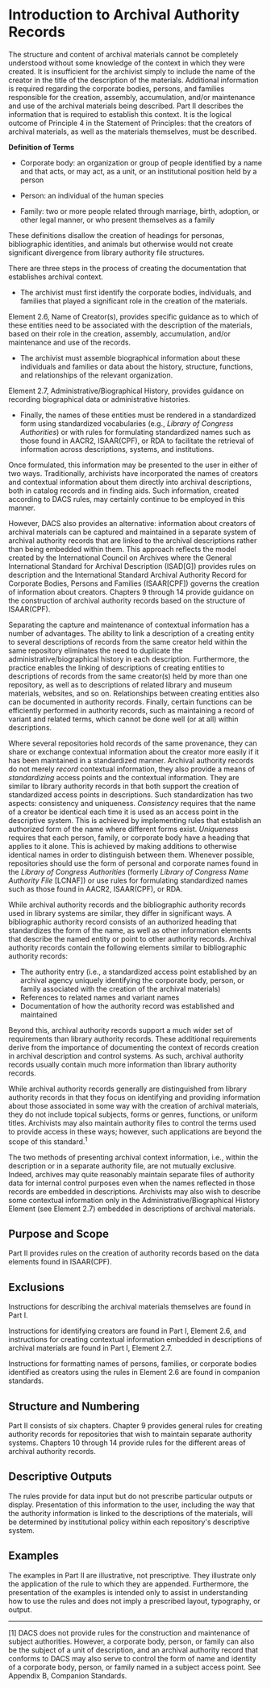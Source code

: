 # Introduction to Archival Authority Records

The structure and content of archival materials cannot be completely understood without some knowledge of the context in which they were created. It is insufficient for the archivist simply to include the name of the creator in the title of the description of the materials. Additional information is required regarding the corporate bodies, persons, and families responsible for the creation, assembly, accumulation, and/or maintenance and use of the archival materials being described. Part II describes the information that is required to establish this context. It is the logical outcome of Principle 4 in the Statement of Principles: that the creators of archival materials, as well as the materials themselves, must be described.

**Definition of Terms**

*   Corporate body: an organization or group of people identified by a name and that acts, or may act, as a unit, or an institutional position held by a person

*   Person: an individual of the human species

*   Family: two or more people related through marriage, birth, adoption, or other legal manner, or who present themselves as a family

These definitions disallow the creation of headings for personas, bibliographic identities, and animals but otherwise would not create significant divergence from library authority file structures.

There are three steps in the process of creating the documentation that establishes archival context.

*   The archivist must first identify the corporate bodies, individuals, and families that played a significant role in the creation of the materials.

Element 2.6, Name of Creator(s), provides specific guidance as to which of these entities need to be associated with the description of the materials, based on their role in the creation, assembly, accumulation, and/or maintenance and use of the records.

*   The archivist must assemble biographical information about these individuals and families or data about the history, structure, functions, and relationships of the relevant organization.

Element 2.7, Administrative/Biographical History, provides guidance on recording biographical data or administrative histories.

*   Finally, the names of these entities must be rendered in a standardized form using standardized vocabularies (e.g., _Library of Congress Authorities_) or with rules for formulating standardized names such as those found in AACR2, ISAAR(CPF), or RDA to facilitate the retrieval of information across descriptions, systems, and institutions.

Once formulated, this information may be presented to the user in either of two ways. Traditionally, archivists have incorporated the names of creators and contextual information about them directly into archival descriptions, both in catalog records and in finding aids. Such information, created according to DACS rules, may certainly continue to be employed in this manner.

However, DACS also provides an alternative: information about creators of archival materials can be captured and maintained in a separate system of archival authority records that are linked to the archival descriptions rather than being embedded within them. This approach reflects the model created by the International Council on Archives where the General International Standard for Archival Description (ISAD[G]) provides rules on description and the International Standard Archival Authority Record for Corporate Bodies, Persons and Families (ISAAR[CPF]) governs the creation of information about creators. Chapters 9 through 14 provide guidance on the construction of archival authority records based on the structure of ISAAR(CPF).

Separating the capture and maintenance of contextual information has a number of advantages. The ability to link a description of a creating entity to several descriptions of records from the same creator held within the same repository eliminates the need to duplicate the administrative/biographical history in each description. Furthermore, the practice enables the linking of descriptions of creating entities to descriptions of records from the same creator(s) held by more than one repository, as well as to descriptions of related library and museum materials, websites, and so on. Relationships between creating entities also can be documented in authority records. Finally, certain functions can be efficiently performed in authority records, such as maintaining a record of variant and related terms, which cannot be done well (or at all) within descriptions.

Where several repositories hold records of the same provenance, they can share or exchange contextual information about the creator more easily if it has been maintained in a standardized manner. Archival authority records do not merely _record_ contextual information, they also provide a means of _standardizing_ access points and the contextual information. They are similar to library authority records in that both support the creation of standardized access points in descriptions. Such standardization has two aspects: consistency and uniqueness. _Consistency_ requires that the name of a creator be identical each time it is used as an access point in the descriptive system. This is achieved by implementing rules that establish an authorized form of the name where different forms exist. _Uniqueness_ requires that each person, family, or corporate body have a heading that applies to it alone. This is achieved by making additions to otherwise identical names in order to distinguish between them. Whenever possible, repositories should use the form of personal and corporate names found in the _Library of Congress Authorities_ (formerly _Library of Congress Name Authority File_ [LCNAF]) or use rules for formulating standardized names such as those found in AACR2, ISAAR(CPF), or RDA.

While archival authority records and the bibliographic authority records used in library systems are similar, they differ in significant ways. A bibliographic authority record consists of an authorized heading that standardizes the form of the name, as well as other information elements that describe the named entity or point to other authority records. Archival authority records contain the following elements similar to bibliographic authority records:

*   The authority entry (i.e., a standardized access point established by an archival agency uniquely identifying the corporate body, person, or family associated with the creation of the archival materials)
*   References to related names and variant names
*   Documentation of how the authority record was established and maintained

Beyond this, archival authority records support a much wider set of requirements than library authority records. These additional requirements derive from the importance of documenting the context of records creation in archival description and control systems. As such, archival authority records usually contain much more information than library authority records.

While archival authority records generally are distinguished from library authority records in that they focus on identifying and providing information about those associated in some way with the creation of archival materials, they do not include topical subjects, forms or genres, functions, or uniform titles. Archivists may also maintain authority files to control the terms used to provide access in these ways; however, such applications are beyond the scope of this standard.<sup>1</sup>

The two methods of presenting archival context information, i.e., within the description or in a separate authority file, are not mutually exclusive. Indeed, archives may quite reasonably maintain separate files of authority data for internal control purposes even when the names reflected in those records are embedded in descriptions. Archivists may also wish to describe some contextual information only in the Administrative/Biographical History Element (see Element 2.7) embedded in descriptions of archival materials.

## Purpose and Scope

Part II provides rules on the creation of authority records based on the data elements found in ISAAR(CPF).

## Exclusions

Instructions for describing the archival materials themselves are found in Part I.

Instructions for identifying creators are found in Part I, Element 2.6, and instructions for creating contextual information embedded in descriptions of archival materials are found in Part I, Element 2.7.

Instructions for formatting names of persons, families, or corporate bodies identified as creators using the rules in Element 2.6 are found in companion standards.

## Structure and Numbering

Part II consists of six chapters. Chapter 9 provides general rules for creating authority records for repositories that wish to maintain separate authority systems. Chapters 10 through 14 provide rules for the different areas of archival authority records.

## Descriptive Outputs

The rules provide for data input but do not prescribe particular outputs or display. Presentation of this information to the user, including the way that the authority information is linked to the descriptions of the materials, will be determined by institutional policy within each repository's descriptive system.

## Examples

The examples in Part II are illustrative, not prescriptive. They illustrate only the application of the rule to which they are appended. Furthermore, the presentation of the examples is intended only to assist in understanding how to use the rules and does not imply a prescribed layout, typography, or output.

* * *

[1] DACS does not provide rules for the construction and maintenance of subject authorities. However, a corporate body, person, or family can also be the subject of a unit of description, and an archival authority record that conforms to DACS may also serve to control the form of name and identity of a corporate body, person, or family named in a subject access point. See Appendix B, Companion Standards.
